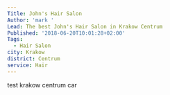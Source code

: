 ```yaml
---
Title: John's Hair Salon
Author: 'mark '
Lead: The best John's Hair Salon in Krakow Centrum
Published: '2018-06-20T10:01:28+02:00'
Tags:
  - Hair Salon
city: Krakow
district: Centrum
service: Hair
---
```

test krakow centrum car
